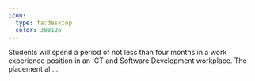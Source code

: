 ```yaml
---
icon:
  type: fa:desktop
  color: 398126
---
```


Students will spend a period of not less than four months in a work experience position in an ICT and Software Development workplace. The placement al ... 
